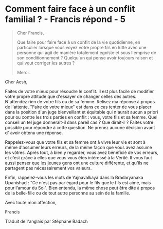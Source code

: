 # Comment faire face à un conflit familial ? - Francis répond - 5

>Cher Francis,
>
>Que faire pour faire face à un conflit de la vie quotidienne, en particulier lorsque vous voyez votre propre fils en lutte avec une personne qui agit de manière totalement égoïste et sous l'emprise de son conditionnement ? Quelqu'un qui pense avoir toujours raison et qui veut corriger les autres ?
>
>Merci.

Cher Aesh,

Faites de votre mieux pour résoudre le conflit. Il est plus facile de modifier votre propre attitude que d'essayer de changer celles des autres. N'attendez rien de votre fils ou de sa femme. Relisez ma réponse à propos de l'attente. "Faire de votre mieux" est dans ce cas tenter de vous placer dans la position d'un juge bienveillant et équitable qui n'aurait aucun a priori pour ou contre les trois parties en conflit : vous, votre fils et sa femme. Quel conseil un tel juge donnerait-il dans pareil cas ? Que dirait-il ? Faites votre possible pour répondre à cette question. Ne prenez aucune décision avant d' avoir obtenu une réponse.

Rappelez-vous que votre fils et sa femme ont à vivre leur vie et sont à même d'assumer leurs erreurs, de la même façon que vous avez assumé les vôtres. Après tout, à bien y regarder, vous avez bénéficié de vos erreurs, et c'est grâce à elles que vous vous êtes intéressé à la Vérité. Il vous faut aussi penser que les jeunes gens ont une culture différente, et qu'ils ne partagent pas nécessairement vos valeurs.

Enfin, rappelez-vous les mots de Yajnavalkaya dans la Bradaryanaka Upanishad : "Ce n'est pas par égard pour le fils que le fils est aimé, mais pour l'amour du Soi". Bien entendu, la même chose peut être dite à propos de la belle-fille ou de tout autre personne au sein de la famille.

Avec toute mon affection,

Francis

Traduit de l'anglais par Stéphane Badach

